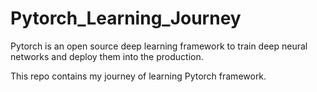 # Pytorch_Learning_Journey

Pytorch is an open source deep learning framework to train deep neural networks and deploy them into the production.

This repo contains my journey of learning Pytorch framework.
